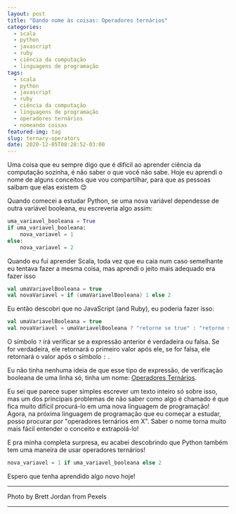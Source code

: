 ```yaml
---
layout: post
title: "Dando nome às coisas: Operadores ternários"
categories:
  - scala
  - python
  - javascript
  - ruby
  - ciência da computação
  - linguagens de programação
tags:
  - scala
  - python
  - javascript
  - ruby
  - ciência da computação
  - linguagens de programação
  - operadores ternários
  - nomeando coisas
featured-img: tag
slug: ternary-operators
date: 2020-12-05T08:28:52-03:00
---
```


Uma coisa que eu sempre digo que é difícil ao aprender ciência da computação sozinha, é não saber o que você não sabe. Hoje eu aprendi o nome de alguns conceitos que vou compartilhar, para que as pessoas saibam que elas existem 😊

<!--more-->

Quando comecei a estudar Python, se uma nova variável dependesse de outra variável booleana, eu escreveria algo assim:

```python
uma_variavel_booleana = True
if uma_variavel_booleana:
    nova_variavel = 1
else:
    nova_variavel = 2
```

Quando eu fui aprender Scala, toda vez que eu caia num caso semelhante eu tentava fazer a mesma coisa, mas aprendi o jeito mais adequado era fazer isso

```scala
val umaVariavelBooleana = true
val novaVariavel = if (umaVariavelBooleana) 1 else 2
```

Eu então descobri que no JavaScript (and Ruby), eu poderia fazer isso:

```scala
val umaVariavelBooleana = true
val novaVariavel = umaVariavelBooleana ? "retorne se true" : "retorne se false" 
```

O símbolo `?` irá verificar se a expressão anterior é verdadeira ou falsa. Se for verdadeira, ele retornará o primeiro valor após ele, se for falsa, ele retornará o valor após o símbolo `:` .

Eu não tinha nenhuma ideia de que esse tipo de expressão, de verificação booleana de uma linha só,  tinha um nome: [Operadores Ternários](https://developer.mozilla.org/pt-BR/docs/Web/JavaScript/Reference/Operators/Operador_Condicional).

Eu sei que parece super simples escrever um texto inteiro só sobre isso, mas um dos principais problemas de não saber como algo é chamado é que fica muito difícil procurá-lo em uma nova linguagem de programação! Agora, na próxima linguagem de programação que eu começar a estudar, posso procurar por "operadores ternários em X". Saber o nome torna muito mais fácil entender o conceito e extrapolá-lo!

E pra minha completa surpresa, eu acabei descobrindo que Python também tem uma maneira de usar operadores ternários! 

```python
nova_variavel = 1 if uma_variavel_booleana else 2
```

Espero que tenha aprendido algo novo hoje!

---

Photo by Brett Jordan from Pexels

---
